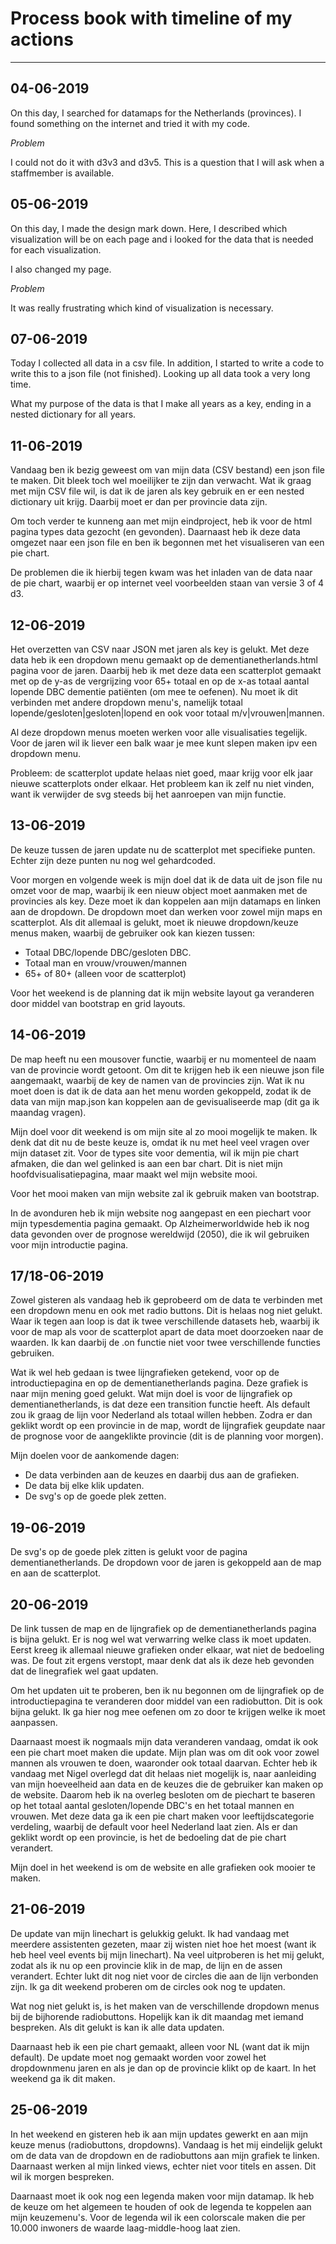 # Process book with timeline of my actions

---

__04-06-2019__
---
On this day, I searched for datamaps for the Netherlands (provinces). I found
something on the internet and tried it with my code.

*Problem*

I could not do it with d3v3 and d3v5. This is a question that I will ask
when a staffmember is available.

__05-06-2019__
---
On this day, I made the design mark down. Here, I described which visualization will be on each page and i looked for the data that is needed for each visualization.

I also changed my page.

*Problem*

It was really frustrating which kind of visualization is necessary.

__07-06-2019__
---
Today I collected all data in a csv file. In addition, I started to write a code to write this to a json file (not finished). Looking up all data took a very long time.

What my purpose of the data is that I make all years as a key, ending in a nested dictionary for all years.

__11-06-2019__
---
Vandaag ben ik bezig geweest om van mijn data (CSV bestand) een json file te maken. Dit bleek toch wel moeilijker te zijn dan verwacht. Wat ik graag met mijn CSV file wil, is dat ik de jaren als key gebruik en er een nested dictionary uit krijg. Daarbij moet er dan per provincie data zijn.

Om toch verder te kunneng aan met mijn eindproject, heb ik voor de html pagina types data gezocht (en gevonden). Daarnaast heb ik deze data omgezet naar een json file en ben ik begonnen met het visualiseren van een pie chart.

De problemen die ik hierbij tegen kwam was het inladen van de data naar de pie chart, waarbij er op internet veel voorbeelden staan van versie 3 of 4 d3.

__12-06-2019__
---
Het overzetten van CSV naar JSON met jaren als key is gelukt. Met deze data heb ik een dropdown menu gemaakt op de dementianetherlands.html pagina voor de jaren.
Daarbij heb ik met deze data een scatterplot gemaakt met op de y-as de vergrijzing voor 65+ totaal en op de x-as totaal aantal lopende DBC dementie patiënten (om mee te oefenen). Nu moet ik dit verbinden met andere dropdown menu's, namelijk totaal lopende/gesloten|gesloten|lopend en ook voor totaal m/v|vrouwen|mannen.

Al deze dropdown menus moeten werken voor alle visualisaties tegelijk. Voor de jaren wil ik liever een balk waar je mee kunt slepen maken ipv een dropdown menu.

Probleem: de scatterplot update helaas niet goed, maar krijg voor elk jaar nieuwe scatterplots onder elkaar. Het probleem kan ik zelf nu niet vinden, want ik verwijder de svg steeds bij het aanroepen van mijn functie.

__13-06-2019__
---
De keuze tussen de jaren update nu de scatterplot met specifieke punten. Echter zijn deze punten nu nog wel gehardcoded.

Voor morgen en volgende week is mijn doel dat ik de data uit de json file nu omzet voor de map, waarbij ik een nieuw object moet aanmaken met de provincies als key. Deze moet ik dan koppelen aan mijn datamaps en linken aan de dropdown. De dropdown moet dan werken voor zowel mijn maps en scatterplot. Als dit allemaal is gelukt, moet ik nieuwe dropdown/keuze menus maken, waarbij de gebruiker ook kan kiezen tussen:
- Totaal DBC/lopende DBC/gesloten DBC.
- Totaal man en vrouw/vrouwen/mannen
- 65+ of 80+ (alleen voor de scatterplot)

Voor het weekend is de planning dat ik mijn website layout ga veranderen door middel van bootstrap en grid layouts.

__14-06-2019__
---
De map heeft nu een mousover functie, waarbij er nu momenteel de naam van de provincie wordt getoont. Om dit te krijgen heb ik een nieuwe json file aangemaakt, waarbij de key de namen van de provincies zijn. Wat ik nu moet doen is dat ik de data aan het menu worden gekoppeld, zodat ik de data van mijn map.json kan koppelen aan de gevisualiseerde map (dit ga ik maandag vragen).

Mijn doel voor dit weekend is om mijn site al zo mooi mogelijk te maken. Ik denk dat dit nu de beste keuze is, omdat ik nu met heel veel vragen over mijn dataset zit. Voor de types site voor dementia, wil ik mijn pie chart afmaken, die dan wel gelinked is aan een bar chart. Dit is niet mijn hoofdvisualisatiepagina, maar maakt wel mijn website mooi.

Voor het mooi maken van mijn website zal ik gebruik maken van bootstrap.

In de avonduren heb ik mijn website nog aangepast en een piechart voor mijn typesdementia pagina gemaakt. Op Alzheimerworldwide heb ik nog data gevonden over de prognose wereldwijd (2050), die ik wil gebruiken voor mijn introductie pagina.

__17/18-06-2019__
---
Zowel gisteren als vandaag heb ik geprobeerd om de data te verbinden met een dropdown menu en ook met radio buttons. Dit is helaas nog niet gelukt. Waar ik tegen aan loop is dat ik twee verschillende datasets heb, waarbij ik voor de map als voor de scatterplot apart de data moet doorzoeken naar de waarden. Ik kan daarbij de .on functie niet voor twee verschillende functies gebruiken.

Wat ik wel heb gedaan is twee lijngrafieken getekend, voor op de introductiepagina en op de dementianetherlands pagina. Deze grafiek is naar mijn mening goed gelukt. Wat mijn doel is voor de lijngrafiek op dementianetherlands, is dat deze een transition functie heeft. Als default zou ik graag de lijn voor Nederland als totaal willen hebben. Zodra er dan geklikt wordt op een provincie in de map, wordt de lijngrafiek geupdate naar de prognose voor de aangeklikte provincie (dit is de planning voor morgen).

Mijn doelen voor de aankomende dagen:
- De data verbinden aan de keuzes en daarbij dus aan de grafieken.
- De data bij elke klik updaten.
- De svg's op de goede plek zetten.

__19-06-2019__
---
De svg's op de goede plek zitten is gelukt voor de pagina dementianetherlands. De dropdown voor de jaren is gekoppeld aan de map en aan de scatterplot.

__20-06-2019__
---
De link tussen de map en de lijngrafiek op de dementianetherlands pagina is bijna gelukt. Er is nog wel wat verwarring welke class ik moet updaten. Eerst kreeg ik allemaal nieuwe grafieken onder elkaar, wat niet de bedoeling was. De fout zit ergens verstopt, maar denk dat als ik deze heb gevonden dat de linegrafiek wel gaat updaten.

Om het updaten uit te proberen, ben ik nu begonnen om de lijngrafiek op de introductiepagina te veranderen door middel van een radiobutton. Dit is ook bijna gelukt. Ik ga hier nog mee oefenen om zo door te krijgen welke ik moet aanpassen.

Daarnaast moest ik nogmaals mijn data veranderen vandaag, omdat ik ook een pie chart moet maken die update. Mijn plan was om dit ook voor zowel mannen als vrouwen te doen, waaronder ook totaal daarvan. Echter heb ik vandaag met Nigel overlegd dat dit helaas niet mogelijk is, naar aanleiding van mijn hoeveelheid aan data en de keuzes die de gebruiker kan maken op de website. Daarom heb ik na overleg besloten om de piechart te baseren op het totaal aantal gesloten/lopende DBC's en het totaal mannen en vrouwen. Met deze data ga ik een pie chart maken voor leeftijdscategorie verdeling, waarbij de default voor heel Nederland laat zien. Als er dan geklikt wordt op een provincie, is het de bedoeling dat de pie chart verandert.

Mijn doel in het weekend is om de website en alle grafieken ook mooier te maken.

__21-06-2019__
---
De update van mijn linechart is gelukkig gelukt. Ik had vandaag met meerdere assistenten gezeten, maar zij wisten niet hoe het moest (want ik heb heel veel events bij mijn linechart). Na veel uitproberen is het mij gelukt, zodat als ik nu op een provincie klik in de map, de lijn en de assen verandert. Echter lukt dit nog niet voor de circles die aan de lijn verbonden zijn. Ik ga dit weekend proberen om de circles ook nog te updaten.

Wat nog niet gelukt is, is het maken van de verschillende dropdown menus bij de bijhorende radiobuttons. Hopelijk kan ik dit maandag met iemand bespreken. Als dit gelukt is kan ik alle data updaten.

Daarnaast heb ik een pie chart gemaakt, alleen voor NL (want dat ik mijn default). De update moet nog gemaakt worden voor zowel het dropdownmenu jaren en als je dan op de provincie klikt op de kaart. In het weekend ga ik dit maken.

__25-06-2019__
---
In het weekend en gisteren heb ik aan mijn updates gewerkt en aan mijn keuze menus (radiobuttons, dropdowns). Vandaag is het mij eindelijk gelukt om de data van de dropdown en de radiobuttons aan mijn grafiek te linken. Daarnaast werken al mijn linked views, echter niet voor titels en assen. Dit wil ik morgen bespreken.

Daarnaast moet ik ook nog een legenda maken voor mijn datamap. Ik heb de keuze om het algemeen te houden of ook de legenda te koppelen aan mijn keuzemenu's. Voor de legenda wil ik een colorscale maken die per 10.000 inwoners de waarde laag-middle-hoog laat zien.
